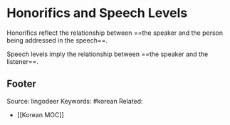 # Honorifics and Speech Levels
Honorifics reflect the relationship between ==the speaker and the person being addressed in the speech==.

Speech levels imply the relationship between ==the speaker and the listener==.

Footer
---
Source: lingodeer
Keywords: #korean
Related:
- [[Korean MOC]]